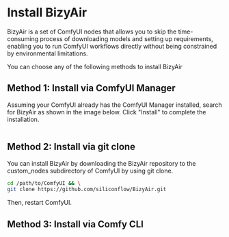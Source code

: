 # Install BizyAir

BizyAir is a set of ComfyUI nodes that allows you to skip the time-consuming process of downloading models and setting up requirements, enabling you to run ComfyUI workflows directly without being constrained by environmental limitations.

 You can choose any of the following methods to install BizyAir

## Method 1: Install via ComfyUI Manager

 Assuming your ComfyUI already has the ComfyUI Manager installed, search for BizyAir as shown in the image below. Click "Install" to complete the installation.

 ![]()

## Method 2: Install via git clone

You can install BizyAir by downloading the BizyAir repository to the custom_nodes subdirectory of ComfyUI by using git clone.

```bash
cd /path/to/ComfyUI && \
git clone https://github.com/siliconflow/BizyAir.git
```

Then, restart ComfyUI.

## Method 3: Install via Comfy CLI